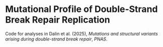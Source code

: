 # Mutational Profile of Double-Strand Break Repair Replication
Code for analyses in Dalin et al. (2025), *Mutations and structural variants arising during double-strand break repair*, *PNAS*.
